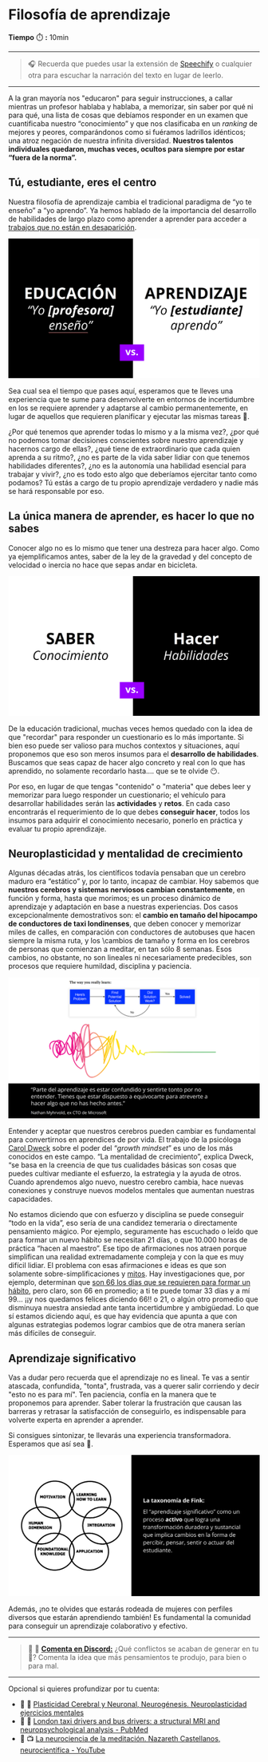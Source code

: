 # Filosofía de aprendizaje

**Tiempo** :stopwatch: **:** 10min

***

> :headphones: Recuerda que puedes usar la extensión de [Speechify](https://speechify.com/es/extension-de-chrome/) o cualquier otra para escuchar la narración del texto en lugar de leerlo.

***

A la gran mayoría nos "educaron" para seguir instrucciones, a callar mientras un profesor hablaba y hablaba, a memorizar, sin saber por qué ni para qué, una lista de cosas que debíamos responder en un examen que cuantificaba nuestro “conocimiento” y que nos clasificaba en un _ranking_ de mejores y peores, comparándonos como si fuéramos ladrillos idénticos; una atroz negación de nuestra infinita diversidad. **Nuestros talentos individuales quedaron, muchas veces, ocultos para siempre por estar “fuera de la norma”.**

## Tú, estudiante, eres el centro

Nuestra filosofía de aprendizaje cambia el tradicional paradigma de “yo te enseño” a “yo aprendo”. Ya hemos hablado de la importancia del desarrollo de habilidades de largo plazo como aprender a aprender para acceder a [trabajos que no están en desaparición](lea\_model\_02\_work.md).

![](../assets/2024-03-07-16-22-25-image.png)

Sea cual sea el tiempo que pases aquí, esperamos que te lleves una experiencia que te sume para desenvolverte en entornos de incertidumbre en los se requiere aprender y adaptarse al cambio permanentemente, en lugar de aquellos que requieren planificar y ejecutar las mismas tareas :t-rex:.

¿Por qué tenemos que aprender todas lo mismo y a la misma vez?, ¿por qué no podemos tomar decisiones conscientes sobre nuestro aprendizaje y hacernos cargo de ellas?, ¿qué tiene de extraordinario que cada quien aprenda a su ritmo?, ¿no es parte de la vida saber lidiar con que tenemos habilidades diferentes?, ¿no es la autonomía una habilidad esencial para trabajar y vivir?, ¿no es todo esto algo que deberíamos ejercitar tanto como podamos? Tú estás a cargo de tu propio aprendizaje verdadero y nadie más se hará responsable por eso.

## La única manera de aprender, es hacer lo que no sabes

Conocer algo no es lo mismo que tener una destreza para hacer algo. Como ya ejemplificamos antes, saber de la ley de la gravedad y del concepto de velocidad o inercia no hace que sepas andar en bicicleta.

![](../assets/2024-03-07-16-25-14-image.png)

De la educación tradicional, muchas veces hemos quedado con la idea de que "recordar" para responder un cuestionario es lo más importante. Si bien eso puede ser valioso para muchos contextos y situaciones, aquí proponemos que eso son meros insumos para el **desarrollo de habilidades**. Buscamos que seas capaz de hacer algo concreto y real con lo que has aprendido, no solamente recordarlo hasta.... que se te olvide 😶.

Por eso, en lugar de que tengas "contenido" o "materia" que debes leer y memorizar para luego responder un cuestionario; el vehículo para desarrollar habilidades serán las **actividades** y **retos**. En cada caso encontrarás el requerimiento de lo que debes **conseguir hacer**, todos los insumos para adquirir el conocimiento necesario, ponerlo en práctica y evaluar tu propio aprendizaje.

## Neuroplasticidad y mentalidad de crecimiento

Algunas décadas atrás, los científicos todavía pensaban que un cerebro maduro era “estático” y, por lo tanto, incapaz de cambiar. Hoy sabemos que **nuestros cerebros y sistemas nerviosos cambian constantemente**, en función y forma, hasta que morimos; es un proceso dinámico de aprendizaje y adaptación en base a nuestras experiencias. Dos casos excepcionalmente demostrativos son: el **cambio en tamaño del hipocampo de conductores de taxi londinenses**, que deben conocer y memorizar miles de calles, en comparación con conductores de autobuses que hacen siempre la misma ruta, y los \cambios de tamaño y forma en los cerebros de personas que comienzan a meditar, en tan sólo 8 semanas. Esos cambios, no obstante, no son lineales ni necesariamente predecibles, son procesos que requiere humildad, disciplina y paciencia.

![](../assets/2024-03-07-16-25-59-image.png)

Entender y aceptar que nuestros cerebros pueden cambiar es fundamental para convertirnos en aprendices de por vida. El trabajo de la psicóloga [Carol Dweck](https://es.wikipedia.org/wiki/Carol\_Dweck) sobre el poder del “_growth mindset_” es uno de los más conocidos en este campo. “La mentalidad de crecimiento”, explica Dweck, “se basa en la creencia de que tus cualidades básicas son cosas que puedes cultivar mediante el esfuerzo, la estrategia y la ayuda de otros. Cuando aprendemos algo nuevo, nuestro cerebro cambia, hace nuevas conexiones y construye nuevos modelos mentales que aumentan nuestras capacidades.

No estamos diciendo que con esfuerzo y disciplina se puede conseguir “todo en la vida”, eso sería de una candidez temeraria o directamente pensamiento mágico. Por ejemplo, seguramente has escuchado o leído que para formar un nuevo hábito se necesitan 21 días, o que 10.000 horas de práctica “hacen al maestro”. Ese tipo de afirmaciones nos atraen porque simplifican una realidad extremadamente compleja y con la que es muy difícil lidiar. El problema con esas afirmaciones e ideas es que son solamente sobre-simplificaciones y [mitos](https://www.6seconds.org/2018/02/09/the-great-practice-myth-debunking-the-10000-hour-rule-and-what-you-actually-need-to-know-about-practice/). Hay investigaciones que, por ejemplo, determinan que [son 66 los días que se requieren para formar un hábito](https://jamesclear.com/new-habit), pero claro, son 66 en promedio; a ti te puede tomar 33 días y a mí 99… ¡¡y nos quedamos felices diciendo 66!! o 21, o algún otro promedio que disminuya nuestra ansiedad ante tanta incertidumbre y ambigüedad. Lo que sí estamos diciendo aquí, es que hay evidencia que apunta a que con algunas estrategias podemos lograr cambios que de otra manera serían más difíciles de conseguir.

## Aprendizaje significativo

Vas a dudar pero recuerda que el aprendizaje no es lineal. Te vas a sentir atascada, confundida, "tonta", frustrada, vas a querer salir corriendo y decir "esto no es para mí". Ten paciencia, confía en la manera que te proponemos para aprender. Saber tolerar la frustración que causan las barreras y retrasar la satisfacción de conseguirlo, es indispensable para volverte experta en aprender a aprender.

Si consigues sintonizar, te llevarás una experiencia transformadora. Esperamos que así sea :black_heart:.

![](../assets/2024-03-07-16-26-06-image.png)

Además, ¡no te olvides que estarás rodeada de mujeres con perfiles diversos que estarán aprendiendo también! Es fundamental la comunidad para conseguir un aprendizaje colaborativo y efectivo.

***

> :mega: 💬 [**Comenta en Discord:**](https://discord.com/channels/1209273049304666113/1215446781375160360) ¿Qué conflictos se acaban de generar en tu 🧠? Comenta la idea que más pensamientos te produjo, para bien o para mal.

***

Opcional si quieres profundizar por tu cuenta:

* :seedling: 📄 [Plasticidad Cerebral y Neuronal, Neurogénesis. Neuroplasticidad ejercicios mentales](https://www.cognifit.com/es/plasticidad-cerebral)
* :seedling: 📄 [London taxi drivers and bus drivers: a structural MRI and neuropsychological analysis - PubMed](https://pubmed.ncbi.nlm.nih.gov/17024677/)
* :seedling: 📺 [La neurociencia de la meditación. Nazareth Castellanos, neurocientífica - YouTube](https://youtu.be/5xOGYn0KvnU?si=dqc30-UOAI\_f24ag)
